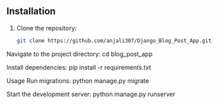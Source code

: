 ## Installation
1. Clone the repository:
   ```bash
   git clone https://github.com/anjali307/Django_Blog_Post_App.git

Navigate to the project directory:
cd blog_post_app

Install dependencies:
pip install -r requirements.txt

Usage
Run migrations:
python manage.py migrate

Start the development server:
python manage.py runserver
